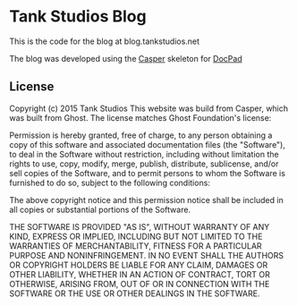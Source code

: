 # Tank Studios Blog
This is the code for the blog at blog.tankstudios.net

The blog was developed using the [Casper](https://github.com/TryGhost/Casper) skeleton for [DocPad](https://github.com/bevry/docpad)

## License

Copyright (c) 2015 Tank Studios
This website was build from Casper, which was built from Ghost.  The license matches Ghost Foundation's license:

Permission is hereby granted, free of charge, to any person
obtaining a copy of this software and associated documentation
files (the "Software"), to deal in the Software without
restriction, including without limitation the rights to use,
copy, modify, merge, publish, distribute, sublicense, and/or sell
copies of the Software, and to permit persons to whom the
Software is furnished to do so, subject to the following
conditions:

The above copyright notice and this permission notice shall be
included in all copies or substantial portions of the Software.

THE SOFTWARE IS PROVIDED "AS IS", WITHOUT WARRANTY OF ANY KIND,
EXPRESS OR IMPLIED, INCLUDING BUT NOT LIMITED TO THE WARRANTIES
OF MERCHANTABILITY, FITNESS FOR A PARTICULAR PURPOSE AND
NONINFRINGEMENT. IN NO EVENT SHALL THE AUTHORS OR COPYRIGHT
HOLDERS BE LIABLE FOR ANY CLAIM, DAMAGES OR OTHER LIABILITY,
WHETHER IN AN ACTION OF CONTRACT, TORT OR OTHERWISE, ARISING
FROM, OUT OF OR IN CONNECTION WITH THE SOFTWARE OR THE USE OR
OTHER DEALINGS IN THE SOFTWARE.
